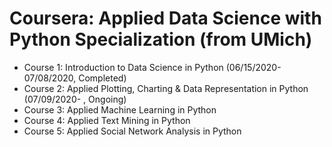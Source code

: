 # Coursera: Applied Data Science with Python Specialization (from UMich)

* Course 1: Introduction to Data Science in Python (06/15/2020-07/08/2020, Completed)
* Course 2: Applied Plotting, Charting & Data Representation in Python (07/09/2020- , Ongoing)
* Course 3: Applied Machine Learning in Python
* Course 4: Applied Text Mining in Python
* Course 5: Applied Social Network Analysis in Python
